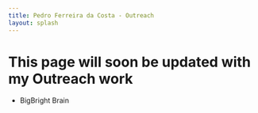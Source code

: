 ```yaml
---
title: Pedro Ferreira da Costa - Outreach
layout: splash
---
```


# This page will soon be updated with my Outreach work

- BigBright Brain
<!--
## Teaching Opportunities

As a community, we are all lifelong learners in BioData Club. This means that:

- We are all learning together
- We respect the presenter
- We give constructive feedback
- We help the presenter/teacher actively to improve their material

We believe that teaching about a subject is the best way to learn it. If you don't know anything about a subject, but you want to learn it, we can help you. Our network of learners will help you put your learning activity together, or if we're not familiar with the subject, we'll help you find someone who knows more.

## Suggest an Event/Topic

Is there a topic that you want to see us cover? Fill the form out below and we'll get in touch.

-->